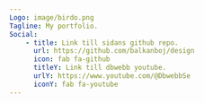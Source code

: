 ```yaml
---
Logo: image/birdo.png
Tagline: My portfolio.
Social:
    - title: Link till sidans github repo.
      url: https://github.com/balkanboj/design
      icon: fab fa-github
      titleY: Link till dbwebb youtube.
      urlY: https://www.youtube.com/@DbwebbSe
      iconY: fab fa-youtube
---
```

